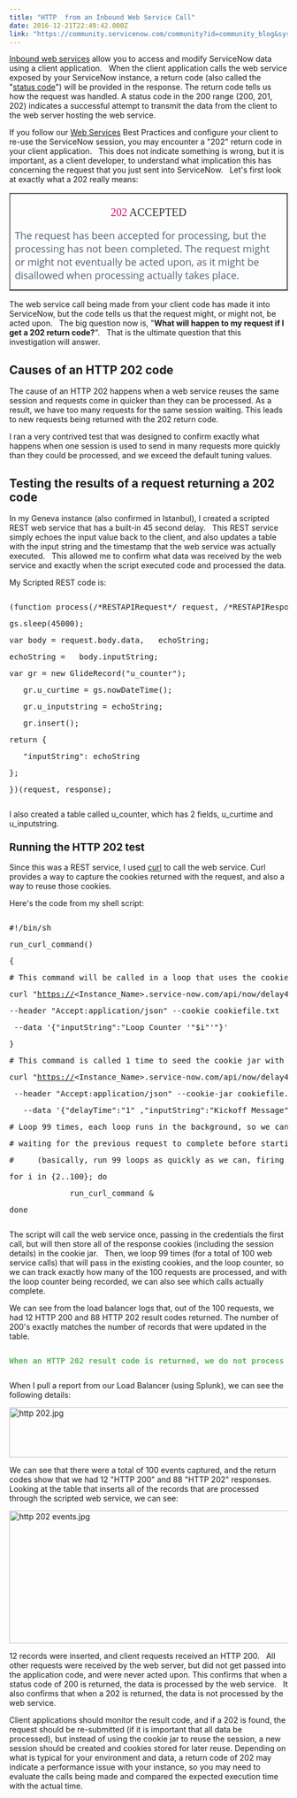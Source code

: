 ```yaml
---
title: "HTTP  from an Inbound Web Service Call"
date: 2016-12-21T22:49:42.000Z
link: "https://community.servicenow.com/community?id=community_blog&sys_id=ee3eee6ddbd0dbc01dcaf3231f961949"
---
```

<p><a title="ocs.servicenow.com/bundle/istanbul-servicenow-platform/page/integrate/inbound-web-services/concept/c_InboundWebServices.html" href="https://docs.servicenow.com/bundle/istanbul-servicenow-platform/page/integrate/inbound-web-services/concept/c_InboundWebServices.html">Inbound web services</a> allow you to access and modify ServiceNow data using a client application.   When the client application calls the web service exposed by your ServiceNow instance, a return code (also called the "<a title="n.wikipedia.org/wiki/List_of_HTTP_status_codes" href="https://en.wikipedia.org/wiki/List_of_HTTP_status_codes">status code</a>") will be provided in the response. The return code tells us how the request was handled. A status code in the 200 range (200, 201, 202) indicates a successful attempt to transmit the data from the client to the web server hosting the web service.</p><p></p><p>If you follow our <a title="ocs.servicenow.com/bundle/helsinki-servicenow-platform/page/integrate/web-services/reference/r_AvailableWebServices.html" href="https://docs.servicenow.com/bundle/helsinki-servicenow-platform/page/integrate/web-services/reference/r_AvailableWebServices.html">Web Services</a> Best Practices and configure your client to re-use the ServiceNow session, you may encounter a "202" return code in your client application.   This does not indicate something is wrong, but it is important, as a client developer, to understand what implication this has concerning the request that you just sent into ServiceNow.   Let's first look at exactly what a 202 really means:</p><p></p><p></p><table border="1"><tbody><tr><td><p style="font-size: 20px; margin-bottom: 8px; color: #333333; font-family: 'Source Code Pro'; text-align: center;"><span style="color: #d6156d;">202</span> ACCEPTED</p><p style="margin-bottom: 10px; font-size: 18px; color: #556270; font-family: 'Open Sans', sans-serif;">The request has been accepted for processing, but the processing has not been completed. The request might or might not eventually be acted upon, as it might be disallowed when processing actually takes place.</p></td></tr></tbody></table><p></p><p></p><p>The web service call being made from your client code has made it into ServiceNow, but the code tells us that the request might, or might not, be acted upon.   The big question now is, "<strong>What will happen to my request if I get a 202 return code?</strong>".   That is the ultimate question that this investigation will answer.</p><h2></h2><p></p><h2>Causes of an HTTP 202 code</h2><p>The cause of an HTTP 202 happens when a web service reuses the same session and requests come in quicker than they can be processed. As a result, we have too many requests for the same session waiting. This leads to new requests being returned with the 202 return code.</p><p></p><p>I ran a very contrived test that was designed to confirm exactly what happens when one session is used to send in many requests more quickly than they could be processed, and we exceed the default tuning values.</p><p></p><p></p><h2>Testing the results of a request returning a 202 code</h2><p>In my Geneva instance (also confirmed in Istanbul), I created a scripted REST web service that has a built-in 45 second delay.   This REST service simply echoes the input value back to the client, and also updates a table with the input string and the timestamp that the web service was actually executed.   This allowed me to confirm what data was received by the web service and exactly when the script executed code and processed the data.</p><p></p><p>My Scripted REST code is:</p><pre __default_attr="java" __jive_macro_name="code" class="jive_macro_code _jivemacro_uid_14819014103794053 jive_text_macro" data-renderedposition="757_8_1192_288" jivemacro_uid="_14819014103794053"><p>(function process(/*RESTAPIRequest*/ request, /*RESTAPIResponse*/ response) {</p><p>gs.sleep(45000);</p><p>var body = request.body.data,   echoString;</p><p></p><p></p><p>echoString =   body.inputString;</p><p></p><p>var gr = new GlideRecord("u_counter");</p><p>   gr.u_curtime = gs.nowDateTime();</p><p>   gr.u_inputstring = echoString;</p><p>   gr.insert();</p><p></p><p>return {</p><p>   "inputString": echoString</p><p>};</p><p></p><p></p><p>})(request, response);</p></pre><p></p><p>I also created a table called u_counter, which has 2 fields, u_curtime and u_inputstring.</p><p></p><h3><span style="font-size: 14pt;">Running the HTTP 202 test</span></h3><p>Since this was a REST service, I used <a title="url.haxx.se/docs/manpage.html" href="https://curl.haxx.se/docs/manpage.html">curl</a> to call the web service. Curl provides a way to capture the cookies returned with the request, and also a way to reuse those cookies.</p><p></p><p>Here's the code from my shell script:</p><pre __default_attr="javascript" __jive_macro_name="code" class="_jivemacro_uid_14811714704925497 jive_macro_code jive_text_macro" data-renderedposition="1198_8_1192_336" jivemacro_uid="_14811714704925497"><p>#!/bin/sh</p><p></p><p>run_curl_command()</p><p>{</p><p># This command will be called in a loop that uses the cookie values stored in the cookiefile.txt file</p><p><span>curl "</span><a title="" _jive_internal="true" href="https://" rel="nofollow" target="_blank">https://</a><span>&lt;Instance_Name&gt;.service-now.com/api/now/delay45" -v --request POST \</span></p><p>--header "Accept:application/json" --cookie cookiefile.txt   --header "Content-type:application/json" \</p><p> --data '{"inputString":"Loop Counter '"$i"'"}' </p><p>}</p><p></p><p># This command is called 1 time to seed the cookie jar with the cookie values required for session reuse.</p><p><span>curl "</span><a title="" _jive_internal="true" href="https://" rel="nofollow" target="_blank">https://</a><span>&lt;Instance_Name&gt;.service-now.com/api/now/delay45/DelayedEcho" -v --request POST \</span></p><p> --header "Accept:application/json" --cookie-jar cookiefile.txt   --header "Content-type:application/json" \</p><p>   --data '{"delayTime":"1" ,"inputString":"Kickoff Message"}' --user 'admin':'fake_admin_password' </p><p></p><p># Loop 99 times, each loop runs in the background, so we can fire all 99 loops without </p><p># waiting for the previous request to complete before starting the next</p><p>#     (basically, run 99 loops as quickly as we can, firing off 99 REST calls)</p><p>for i in {2..100}; do</p><p>             run_curl_command &amp;</p><p>done</p></pre><p>The script will call the web service once, passing in the credentials the first call, but will then store all of the response cookies (including the session details) in the cookie jar.   Then, we loop 99 times (for a total of 100 web service calls) that will pass in the existing cookies, and the loop counter, so we can track exactly how many of the 100 requests are processed, and with the loop counter being recorded, we can also see which calls actually complete.</p><p></p><p>We can see from the load balancer logs that, out of the 100 requests, we had 12 HTTP 200 and 88 HTTP 202 result codes returned. The number of 200's exactly matches the number of records that were updated in the table.</p><pre __default_attr="success" __jive_macro_name="alert" alert="success" class="jive_text_macro jive_macro_alert" data-renderedposition="1674_8_1192_44"><p><span style="color: #5ab45c;"><strong>When an HTTP 202 result code is returned, we do not process that request</strong>. </span></p></pre><p></p><p>When I pull a report from our Load Balancer (using Splunk), we can see the following details:</p><p><img   alt="http 202.jpg" class="image-3 jive-image" src="3cb4898adb149f048c8ef4621f961993.iix" style="width: 620px; height: 91px; display: block; margin-left: auto; margin-right: auto;"/></p><p>We can see that there were a total of 100 events captured, and the return codes show that we had 12 "HTTP 200" and 88 "HTTP 202" responses. Looking at the table that inserts all of the records that are processed through the scripted web service, we can see:</p><p><img   alt="http 202 events.jpg" class="image-4 jive-image" src="9036458adb10d304b322f4621f9619c4.iix" style="width: 620px; height: 240px; display: block; margin-left: auto; margin-right: auto;"/></p><p>12 records were inserted, and client requests received an HTTP 200.   All other requests were received by the web server, but did not get passed into the application code, and were never acted upon. This confirms that when a status code of 200 is returned, the data is processed by the web service.   It also confirms that when a 202 is returned, the data is not processed by the web service.</p><p></p><p>Client applications should monitor the result code, and if a 202 is found, the request should be re-submitted (if it is important that all data be processed), but instead of using the cookie jar to reuse the session, a new session should be created and cookies stored for later reuse. Depending on what is typical for your environment and data, a return code of 202 may indicate a performance issue with your instance, so you may need to evaluate the calls being made and compared the expected execution time with the actual time.</p>